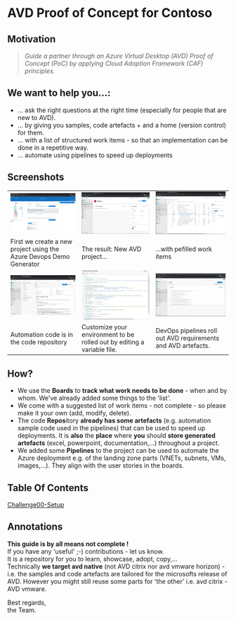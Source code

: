 # AVD Proof of Concept for Contoso

## Motivation
>*Guide a partner through an Azure Virtual Desktop (AVD) Proof of Concept (PoC) by applying Cloud Adoption Framework (CAF) principles.*
 

## We want to help you...:
- ... ask the right questions at the right time (especially for people that are new to AVD).
- ... by giving you samples, code artefacts + and a home (version control) for them.
- ... with a list of structured work items - so that an implementation can be done in a repetitive way.
- ... automate using pipelines to speed up deployments

## Screenshots
|  |  |  |
|--|--|--|
| ![Azure DevOps Demogenerator](./images/devopsdemogenerator.png) | ![New project](./images/newavdproject.png) | ![work items](/images/workitembacklog.png) |
| First we create a new project using the Azure Devops Demo Generator | The result: New AVD project... | ...with pefilled work items |
| ![code repository](./images/repository.png) | ![environment variable yaml file](./images/environmentfile.png) |![Azure DevOps pipelines](./images/pipelines.png) |  
| Automation code is in the code repository | Customize your environment to be rolled out by editing a variable file. |DevOps pipelines roll out AVD requirements and AVD artefacts. |  


## How?
- We use the **Boards** to **track what work needs to be done** - when and by whom. We've already added some things to the 'list'.
- We come with a suggested list of work items - not complete - so please make it your own (add, modify, delete). 
- The code **Repos**itory **already has some artefacts** (e.g. automation sample code used in the pipelines) that can be used to speed up deployments. It is **also** the **place** where **you** should **store generated artefacts** (excel, powerpoint, documentation,...) throughout a project. 
- We added some **Pipelines** to the project can be used to automate the Azure deployment e.g. of the landing zone parts (VNETs, subnets, VMs, images,...). They align with the user stories in the boards. 

## Table Of Contents
[Challenge00-Setup](./challenges/00-setup/readme.md)

## Annotations
**This guide is by all means not complete !**  
If you have any 'useful' ;-) contributions - let us know.  
It is a repository for you to learn, showcase, adopt, copy,...  
Technically **we target avd native** (not AVD citrix nor avd vmware horizon) - i.e. the samples and code artefacts are tailored for the microsofts release of AVD. However you might still reuse some parts for 'the other' i.e. avd citrix - AVD vmware.
  
Best regards,  
the Team.

